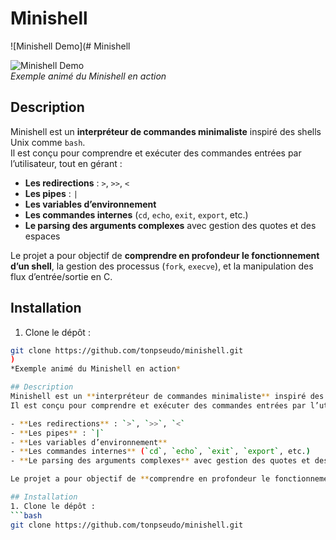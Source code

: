 # Minishell

![Minishell Demo](# Minishell

![Minishell Demo](![1_Awi84KRY_5cFk9P0cIhtrw](https://github.com/user-attachments/assets/f47fce82-81af-4d6e-8dce-167a87d76238))  
*Exemple animé du Minishell en action*

## Description
Minishell est un **interpréteur de commandes minimaliste** inspiré des shells Unix comme `bash`.  
Il est conçu pour comprendre et exécuter des commandes entrées par l’utilisateur, tout en gérant :

- **Les redirections** : `>`, `>>`, `<`  
- **Les pipes** : `|`  
- **Les variables d’environnement**  
- **Les commandes internes** (`cd`, `echo`, `exit`, `export`, etc.)  
- **Le parsing des arguments complexes** avec gestion des quotes et des espaces  

Le projet a pour objectif de **comprendre en profondeur le fonctionnement d’un shell**, la gestion des processus (`fork`, `execve`), et la manipulation des flux d’entrée/sortie en C.

## Installation
1. Clone le dépôt :
```bash
git clone https://github.com/tonpseudo/minishell.git
)  
*Exemple animé du Minishell en action*

## Description
Minishell est un **interpréteur de commandes minimaliste** inspiré des shells Unix comme `bash`.  
Il est conçu pour comprendre et exécuter des commandes entrées par l’utilisateur, tout en gérant :

- **Les redirections** : `>`, `>>`, `<`  
- **Les pipes** : `|`  
- **Les variables d’environnement**  
- **Les commandes internes** (`cd`, `echo`, `exit`, `export`, etc.)  
- **Le parsing des arguments complexes** avec gestion des quotes et des espaces  

Le projet a pour objectif de **comprendre en profondeur le fonctionnement d’un shell**, la gestion des processus (`fork`, `execve`), et la manipulation des flux d’entrée/sortie en C.

## Installation
1. Clone le dépôt :
```bash
git clone https://github.com/tonpseudo/minishell.git
